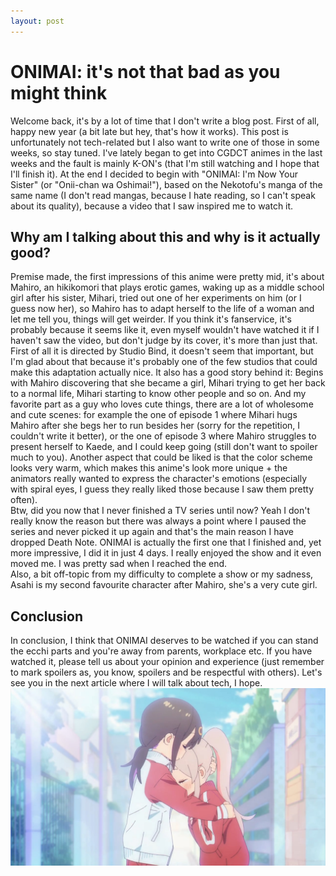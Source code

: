 ```yaml
---
layout: post
---
```

# ONIMAI: it's not that bad as you might think
Welcome back, it's by a lot of time that I don't write a blog post. First of all, happy new year (a bit late but hey, that's how it works). This post is unfortunately not tech-related but I also want to write one of those in some weeks, so stay tuned. 
I've lately began to get into CGDCT animes in the last weeks and the fault is mainly K-ON's (that I'm still watching and I hope that I'll finish it). At the end I decided to begin with "ONIMAI: I'm Now Your Sister" (or "Onii-chan wa Oshimai!"), based on the Nekotofu's manga of the same name (I don't read mangas, because I hate reading, so I can't speak about its quality), because a video that I saw inspired me to watch it.  

## Why am I talking about this and why is it actually good?
Premise made, the first impressions of this anime were pretty mid, it's about Mahiro, an hikikomori that plays erotic games, waking up as a middle school girl after his sister, Mihari, tried out one of her experiments on him (or I guess now her), so Mahiro has to adapt herself to the life of a woman and let me tell you, things will get weirder. If you think it's fanservice, it's probably because it seems like it, even myself wouldn't have watched it if I haven't saw the video, but don't judge by its cover, it's more than just that.  
First of all it is directed by Studio Bind, it doesn't seem that important, but I'm glad about that because it's probably one of the few studios that could make this adaptation actually nice. It also has a good story behind it: Begins with Mahiro discovering that she became a girl, Mihari trying to get her back to a normal life, Mihari starting to know other people and so on. And my favorite part as a guy who loves cute things, there are a lot of wholesome and cute scenes: for example the one of episode 1 where Mihari hugs Mahiro after she begs her to run besides her (sorry for the repetition, I couldn't write it better), or the one of episode 3 where Mahiro struggles to present herself to Kaede, and I could keep going (still don't want to spoiler much to you). Another aspect that could be liked is that the color scheme looks very warm, which makes this anime's look more unique + the animators really wanted to express the character's emotions (especially with spiral eyes, I guess they really liked those because I saw them pretty often).  
Btw, did you now that I never finished a TV series until now? Yeah I don't really know the reason but there was always a point where I paused the series and never picked it up again and that's the main reason I have dropped Death Note. ONIMAI is actually the first one that I finished and, yet more impressive, I did it in just 4 days. I really enjoyed the show and it even moved me. I was pretty sad when I reached the end.  
Also, a bit off-topic from my difficulty to complete a show or my sadness, Asahi is my second favourite character after Mahiro, she's a very cute girl.

## Conclusion
In conclusion, I think that ONIMAI deserves to be watched if you can stand the ecchi parts and you're away from parents, workplace etc. If you have watched it, please tell us about your opinion and experience (just remember to mark spoilers as, you know, spoilers and be respectful with others). Let's see you in the next article where I will talk about tech, I hope.
![Mahiro and Mihari hugging each other, frame from the first episode of the series](ep1-hug.jpg)